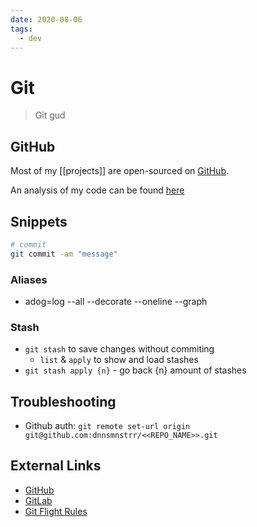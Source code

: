 ```yaml
---
date: 2020-08-06
tags:
  - dev
---
```

# Git

> Git gud
## GitHub

Most of my [[projects]] are open-sourced on [GitHub](https://github.com/dnnsmnstrr).

An analysis of my code can be found [here](https://sourcerer.io/dnnsmnstrr)

## Snippets
```sh
# commit
git commit -am "message"

```

### Aliases

- adog=log --all --decorate --oneline --graph

### Stash
- `git stash` to save changes without commiting
  - `list` & `apply` to show and load stashes
- `git stash apply {n}` - go back {n} amount of stashes

## Troubleshooting
- Github auth: `git remote set-url origin git@github.com:dnnsmnstrr/<<REPO_NAME>>.git`

## External Links

- [GitHub](https://github.com/dnnsmnstrr)
- [GitLab](https://gitlab.com/dnnsmnstrr)
- [Git Flight Rules](https://github.com/k88hudson/git-flight-rules)
